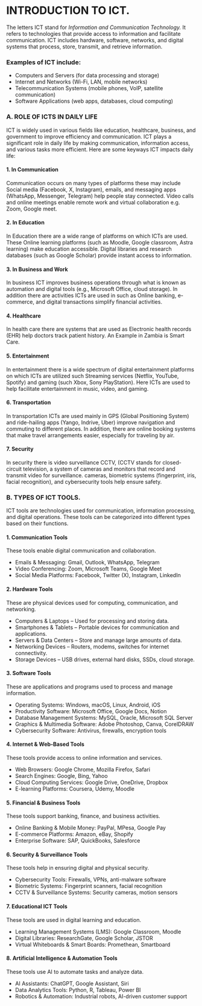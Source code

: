 
# INTRODUCTION TO ICT.
The letters ICT stand for *Information and Communication Technology.*
It refers to technologies that provide access to information and facilitate communication. ICT includes hardware, software, networks, and digital systems that process, store, transmit, and retrieve information. 
### Examples of ICT include:
- Computers and Servers (for data processing and storage)
- Internet and Networks (Wi-Fi, LAN, mobile networks)
- Telecommunication Systems (mobile phones, VoIP, satellite communication)
- Software Applications (web apps, databases, cloud computing)

### A. ROLE OF ICTS IN DAILY LIFE
ICT is widely used in various fields like education, healthcare, business, and government to improve efficiency and communication. ICT plays a significant role in daily life by making communication, information access, and various tasks more efficient. Here are some keyways ICT impacts daily life:
#### 1. In Communication
Communication occurs on many types of platforms these may include Social media (Facebook, X, Instagram), emails, and messaging apps (WhatsApp, Messenger, Telegram) help people stay connected. Video calls and online meetings enable remote work and virtual collaboration e.g. Zoom, Google meet.
#### 2. In Education
In Education there are a wide range of platforms on which ICTs are used. These Online learning platforms (such as Moodle, Google classroom, Astra learning) make education accessible. Digital libraries and research databases (such as Google Scholar) provide instant access to information.
#### 3. In Business and Work
In business ICT improves business operations through what is known as automation and digital tools (e.g., Microsoft Office, cloud storage). In addition there are activities ICTs are used in such as Online banking, e-commerce, and digital transactions simplify financial activities.
#### 4. Healthcare
In health care there are systems that are used as Electronic health records (EHR) help doctors track patient history. An Example in Zambia is Smart Care.
#### 5. Entertainment
In entertainment there is a wide spectrum of digital entertainment platforms on which ICTs are utilized such Streaming services (Netflix, YouTube, Spotify) and gaming (such Xbox, Sony PlayStation). Here ICTs are used to help facilitate entertainment in music, video, and gaming. 
#### 6. Transportation
In transportation ICTs are used mainly in GPS (Global Positioning System) and ride-hailing apps (Yango, Indrive, Uber) improve navigation and commuting to different places. In addition, there are online booking systems that make travel arrangements easier, especially for traveling by air.
#### 7. Security
In security there is video surveillance CCTV, (CCTV stands for closed-circuit television, a system of cameras and monitors that record and transmit video for surveillance. cameras, biometric systems (fingerprint, iris, facial recognition), and cybersecurity tools help ensure safety.

### B. TYPES OF ICT TOOLS.

ICT tools are technologies used for communication, information processing, and digital operations. These tools can be categorized into different types based on their functions.

#### 1. Communication Tools
These tools enable digital communication and collaboration.
- Emails & Messaging: Gmail, Outlook, WhatsApp, Telegram
- Video Conferencing: Zoom, Microsoft Teams, Google Meet
- Social Media Platforms: Facebook, Twitter (X), Instagram, LinkedIn
#### 2. Hardware Tools
These are physical devices used for computing, communication, and networking.
- Computers & Laptops – Used for processing and storing data.
- Smartphones & Tablets – Portable devices for communication and applications.
- Servers & Data Centers – Store and manage large amounts of data.
- Networking Devices – Routers, modems, switches for internet connectivity.
- Storage Devices – USB drives, external hard disks, SSDs, cloud storage.
#### 3. Software Tools
These are applications and programs used to process and manage information.
- Operating Systems: Windows, macOS, Linux, Android, iOS
- Productivity Software: Microsoft Office, Google Docs, Notion
- Database Management Systems: MySQL, Oracle, Microsoft SQL Server
- Graphics & Multimedia Software: Adobe Photoshop, Canva, CorelDRAW
- Cybersecurity Software: Antivirus, firewalls, encryption tools
#### 4. Internet & Web-Based Tools
These tools provide access to online information and services.
- Web Browsers: Google Chrome, Mozilla Firefox, Safari
- Search Engines: Google, Bing, Yahoo
- Cloud Computing Services: Google Drive, OneDrive, Dropbox
- E-learning Platforms: Coursera, Udemy, Moodle
#### 5. Financial & Business Tools
These tools support banking, finance, and business activities.
- Online Banking & Mobile Money: PayPal, MPesa, Google Pay
- E-commerce Platforms: Amazon, eBay, Shopify
- Enterprise Software: SAP, QuickBooks, Salesforce
#### 6. Security & Surveillance Tools
These tools help in ensuring digital and physical security.
- Cybersecurity Tools: Firewalls, VPNs, anti-malware software
- Biometric Systems: Fingerprint scanners, facial recognition
- CCTV & Surveillance Systems: Security cameras, motion sensors
#### 7. Educational ICT Tools
These tools are used in digital learning and education.
- Learning Management Systems (LMS): Google Classroom, Moodle
- Digital Libraries: ResearchGate, Google Scholar, JSTOR
- Virtual Whiteboards & Smart Boards: Promethean, Smartboard
#### 8. Artificial Intelligence & Automation Tools
These tools use AI to automate tasks and analyze data.
- AI Assistants: ChatGPT, Google Assistant, Siri
- Data Analytics Tools: Python, R, Tableau, Power BI
- Robotics & Automation: Industrial robots, AI-driven customer support
